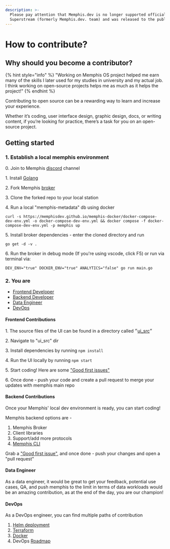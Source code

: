 ```yaml
---
description: >-
  Please pay attention that Memphis.dev is no longer supported officially by the
  Superstream (formerly Memphis.dev. team) and was released to the public.
---
```


# How to contribute?

## Why should you become a contributor?

{% hint style="info" %}
"Working on Memphis OS project helped me earn many of the skills I later used for my studies in university and my actual job. I think working on open-source projects helps me as much as it helps the project!"
{% endhint %}

Contributing to open source can be a rewarding way to learn and increase your experience.

Whether it’s coding, user interface design, graphic design, docs, or writing content, if you’re looking for practice, there’s a task for you on an open-source project.

## Getting started

### 1. Establish a local memphis environment

&#x20; 0\. Join to Memphis [discord](https://discord.gg/WZpysvAeTf) channel

&#x20; 1\. Install [Golang](https://go.dev/doc/install)

&#x20; 2\. Fork Memphis [broker](https://github.com/memphisdev/memphis-broker)

&#x20; 3\. Clone the forked repo to your local station

&#x20; 4\. Run a local "memphis-metadata" db using docker

```
curl -s https://memphisdev.github.io/memphis-docker/docker-compose-dev-env.yml -o docker-compose-dev-env.yml && docker compose -f docker-compose-dev-env.yml -p memphis up
```

&#x20; 5\. Install broker dependencies - enter the cloned directory and run

```
go get -d -v .
```

&#x20; 6\. Run the broker in debug mode (If you're using vscode, click F5) or run via terminal via:

```
DEV_ENV="true" DOCKER_ENV="true" ANALYTICS="false" go run main.go
```

### 2. You are

* [Frontend Developer](how-to-contribute.md#frontend-contributions)
* [Backend Developer](how-to-contribute.md#backend-contributions)
* [Data Engineer](how-to-contribute.md#data-engineer)
* [DevOps](how-to-contribute.md#devops)

#### Frontend Contributions

&#x20; 1\. The source files of the UI can be found in a directory called ״[ui\_src](https://github.com/memphisdev/memphis-broker/tree/master/ui\_src)״

&#x20; 2\. Navigate to "ui\_src" dir

&#x20; 3\. Install dependencies by running `npm install`

&#x20; 4\. Run the UI locally by running `npm start`

&#x20; 5\. Start coding! Here are some ["Good first issues"](https://github.com/memphisdev/memphis-broker/issues?q=is%3Aissue+is%3Aopen+label%3A%22good+first+issue%22)

&#x20; 6\. Once done - push your code and create a pull request to merge your updates with memphis main repo

#### Backend Contributions

Once your Memphis' local dev environment is ready, you can start coding!

Memphis backend options are -&#x20;

1. Memphis Broker
2. Client libraries
3. Support/add more protocols
4. [Memphis CLI](https://github.com/memphisdev/memphis-cli)

Grab a ["Good first issue"](https://github.com/memphisdev/memphis-broker/issues?q=is%3Aissue+is%3Aopen+label%3A%22good+first+issue%22), and once done - push your changes and open a "pull request"

#### Data Engineer

As a data engineer, it would be great to get your feedback, potential use cases, QA, and push memphis to the limit in terms of data workloads would be an amazing contribution, as at the end of the day, you are our champion!

#### DevOps

As a DevOps engineer, you can find multiple paths of contribution

1. [Helm deployment](https://github.com/memphisdev/memphis-k8s)
2. [Terraform](https://github.com/memphisdev/memphis-terraform)&#x20;
3. [Docker](https://github.com/memphisdev/memphis-docker)
4. DevOps [Roadmap](https://github.com/orgs/memphisdev/projects/2/views/1?filterQuery=label%3A%22epic%3A+deployment%22)
